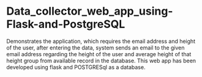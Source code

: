 # Data_collector_web_app_using-Flask-and-PostgreSQL
Demonstrates the application, which requires the email address and height of the user,
after entering the data, system sends an email to the given email address regarding
the height of the user and average height of that height group from available
record in the database.
This web app has been developed using flask and POSTGRESql as a database.
